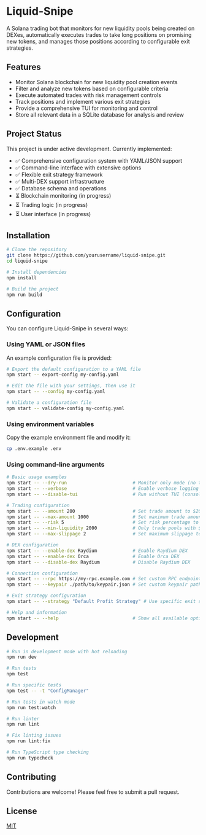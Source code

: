 # Liquid-Snipe

A Solana trading bot that monitors for new liquidity pools being created on DEXes, automatically executes trades to take long positions on promising new tokens, and manages those positions according to configurable exit strategies.

## Features

- Monitor Solana blockchain for new liquidity pool creation events
- Filter and analyze new tokens based on configurable criteria
- Execute automated trades with risk management controls
- Track positions and implement various exit strategies
- Provide a comprehensive TUI for monitoring and control
- Store all relevant data in a SQLite database for analysis and review

## Project Status

This project is under active development. Currently implemented:

- ✅ Comprehensive configuration system with YAML/JSON support
- ✅ Command-line interface with extensive options
- ✅ Flexible exit strategy framework
- ✅ Multi-DEX support infrastructure
- ✅ Database schema and operations
- ⏳ Blockchain monitoring (in progress)
- ⏳ Trading logic (in progress)
- ⏳ User interface (in progress)

## Installation

```bash
# Clone the repository
git clone https://github.com/yourusername/liquid-snipe.git
cd liquid-snipe

# Install dependencies
npm install

# Build the project
npm run build
```

## Configuration

You can configure Liquid-Snipe in several ways:

### Using YAML or JSON files

An example configuration file is provided:

```bash
# Export the default configuration to a YAML file
npm start -- export-config my-config.yaml

# Edit the file with your settings, then use it
npm start -- --config my-config.yaml

# Validate a configuration file
npm start -- validate-config my-config.yaml
```

### Using environment variables

Copy the example environment file and modify it:

```bash
cp .env.example .env
```

### Using command-line arguments

```bash
# Basic usage examples
npm start -- --dry-run                        # Monitor only mode (no trading)
npm start -- --verbose                        # Enable verbose logging
npm start -- --disable-tui                    # Run without TUI (console logs only)

# Trading configuration
npm start -- --amount 200                     # Set trade amount to $200
npm start -- --max-amount 1000                # Set maximum trade amount to $1000
npm start -- --risk 5                         # Set risk percentage to 5%
npm start -- --min-liquidity 2000             # Only trade pools with $2000+ liquidity
npm start -- --max-slippage 2                 # Set maximum slippage to 2%

# DEX configuration
npm start -- --enable-dex Raydium             # Enable Raydium DEX
npm start -- --enable-dex Orca                # Enable Orca DEX
npm start -- --disable-dex Raydium            # Disable Raydium DEX

# Connection configuration
npm start -- --rpc https://my-rpc.example.com # Set custom RPC endpoint
npm start -- --keypair ./path/to/keypair.json # Set custom keypair path

# Exit strategy configuration
npm start -- --strategy "Default Profit Strategy" # Use specific exit strategy

# Help and information
npm start -- --help                           # Show all available options
```

## Development

```bash
# Run in development mode with hot reloading
npm run dev

# Run tests
npm test

# Run specific tests
npm test -- -t "ConfigManager"

# Run tests in watch mode
npm run test:watch

# Run linter
npm run lint

# Fix linting issues
npm run lint:fix

# Run TypeScript type checking
npm run typecheck
```

## Contributing

Contributions are welcome! Please feel free to submit a pull request.

## License

[MIT](LICENSE)